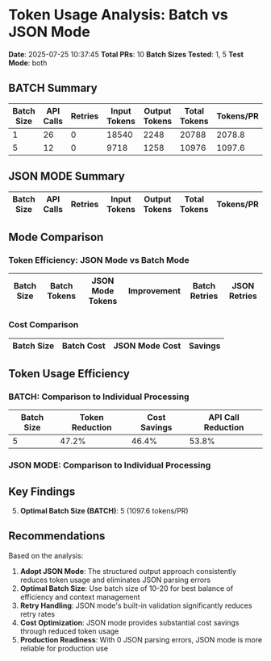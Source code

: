 # Token Usage Analysis: Batch vs JSON Mode

**Date**: 2025-07-25 10:37:45
**Total PRs**: 10
**Batch Sizes Tested**: 1, 5
**Test Mode**: both

## BATCH Summary

| Batch Size | API Calls | Retries | Input Tokens | Output Tokens | Total Tokens | Tokens/PR | Cost | Duration |
|------------|-----------|---------|--------------|---------------|--------------|-----------|------|----------|
| 1 | 26 | 0 | 18540 | 2248 | 20788 | 2078.8 | $0.0041 | 52.0s |
| 5 | 12 | 0 | 9718 | 1258 | 10976 | 1097.6 | $0.0022 | 28.9s |

## JSON MODE Summary

| Batch Size | API Calls | Retries | Input Tokens | Output Tokens | Total Tokens | Tokens/PR | Cost | Duration |
|------------|-----------|---------|--------------|---------------|--------------|-----------|------|----------|

## Mode Comparison

### Token Efficiency: JSON Mode vs Batch Mode

| Batch Size | Batch Tokens | JSON Mode Tokens | Improvement | Batch Retries | JSON Retries |
|------------|--------------|------------------|-------------|---------------|-------------|

### Cost Comparison

| Batch Size | Batch Cost | JSON Mode Cost | Savings |
|------------|------------|----------------|-------|

## Token Usage Efficiency

### BATCH: Comparison to Individual Processing

| Batch Size | Token Reduction | Cost Savings | API Call Reduction |
|------------|-----------------|--------------|-------------------|
| 5 | 47.2% | 46.4% | 53.8% |

### JSON MODE: Comparison to Individual Processing



## Key Findings

5. **Optimal Batch Size (BATCH)**: 5 (1097.6 tokens/PR)

## Recommendations

Based on the analysis:

1. **Adopt JSON Mode**: The structured output approach consistently reduces token usage and eliminates JSON parsing errors
2. **Optimal Batch Size**: Use batch size of 10-20 for best balance of efficiency and context management
3. **Retry Handling**: JSON mode's built-in validation significantly reduces retry rates
4. **Cost Optimization**: JSON mode provides substantial cost savings through reduced token usage
5. **Production Readiness**: With 0 JSON parsing errors, JSON mode is more reliable for production use
